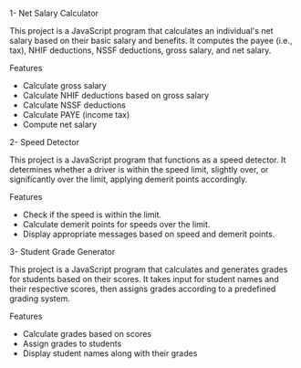 1- Net Salary Calculator

This project is a JavaScript program that calculates an individual's net salary based on their basic salary and benefits. It computes the payee (i.e., tax), NHIF deductions, NSSF deductions, gross salary, and net salary.

Features

- Calculate gross salary
- Calculate NHIF deductions based on gross salary
- Calculate NSSF deductions
- Calculate PAYE (income tax)
- Compute net salary



2- Speed Detector

This project is a JavaScript program that functions as a speed detector. It determines whether a driver is within the speed limit, slightly over, or significantly over the limit, applying demerit points accordingly.

Features

- Check if the speed is within the limit.
- Calculate demerit points for speeds over the limit.
- Display appropriate messages based on speed and demerit points.



3- Student Grade Generator

This project is a JavaScript program that calculates and generates grades for students based on their scores. It takes input for student names and their respective scores, then assigns grades according to a predefined grading system.

Features

- Calculate grades based on scores
- Assign grades to students
- Display student names along with their grades
